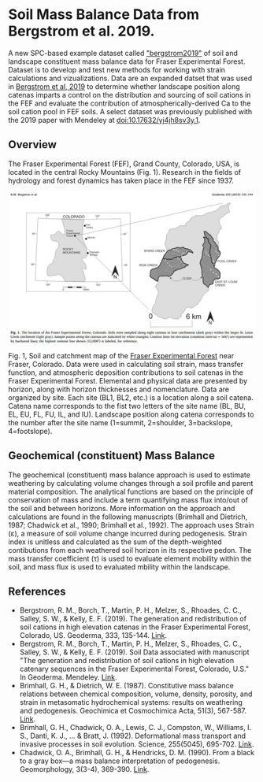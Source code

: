 # Soil Mass Balance Data from Bergstrom et al. 2019.

A new SPC-based example dataset called ["bergstrom2019"](https://github.com/ncss-tech/aqp/issues/298) of soil and landscape constituent mass balance data for Fraser Experimental Forest. Dataset is to develop and test new methods for working with strain calculations and vizualizations. Data are an expanded datset that was used in [Bergstrom et al, 2019](https://www.sciencedirect.com/science/article/pii/S0016706117314738) to determine whether landscape position along catenas imparts a control on the distribution and sourcing of soil cations in the FEF and evaluate the contribution of atmospherically-derived Ca to the soil cation pool in FEF soils. A select dataset was previously published with the 2019 paper with Mendeley at [doi:10.17632/yj4jh8sv3y.1](https://doi.org/10.17632/yj4jh8sv3y.1).

## Overview

The Fraser Experimental Forest (FEF), Grand County, Colorado, USA, is located in the central Rocky Mountains (Fig. 1). Research in the fields of hydrology and forest dynamics has taken place in the FEF since 1937. 

![Fraser Site Map](https://github.com/swsalley/bergstrom2019/blob/main/map.jpg?raw=true)

Fig. 1,  Soil and catchment map of the [Fraser Experimental Forest](https://www.fs.usda.gov/main/fraser/home) near Fraser, Colorado. Data were used in calculating soil strain, mass transfer function, and atmospheric deposition contributions to soil catenas in the Fraser Experimental Forest. Elemental and physical data are presented by horizon, along with horizon thicknesses and nomenclature. Data are organized by site. Each site (BL1, BL2, etc.) is a location along a soil catena. Catena name corresponds to the fist two letters of the site name (BL, BU, EL, EU, FL, FU, IL, and IU). Landscape position along catena corresponds to the number after the site name (1=summit, 2=shoulder, 3=backslope, 4=footslope). 

## Geochemical (constituent) Mass Balance

The geochemical (constituent) mass balance approach is used to estimate weathering by calculating volume changes through a soil profile and parent material composition. The analytical functions are based on the principle of conservation of mass and include a term quantifying mass flux into/out of the soil and between horizons. More information on the approach and calculations are found in the following manuscripts (Brimhall and Dietrich, 1987; Chadwick et al., 1990; Brimhall et al., 1992). The approach uses Strain (ε), a measure of soil volume change incurred during pedogenesis. Strain index is unitless and calculated as the sum of the depth-weighted contibutions from each weathered soil horizon in its respective pedon. The mass transfer coefficient (τ) is used to evaluate element mobility within the soil, and mass flux is used to evaluated mbility within the landscape. 

## References

- Bergstrom, R. M., Borch, T., Martin, P. H., Melzer, S., Rhoades, C. C., Salley, S. W., & Kelly, E. F. (2019). The generation and redistribution of soil cations in high elevation catenas in the Fraser Experimental Forest, Colorado, US. Geoderma, 333, 135-144. [Link](https://doi.org/10.1016/j.geoderma.2018.07.024).
- Bergstrom, R. M., Borch, T., Martin, P. H., Melzer, S., Rhoades, C. C., Salley, S. W., & Kelly, E. F. (2019). Soil Data associated with manuscript "The generation and redistribution of soil cations in high elevation catenary sequences in the Fraser Experimental Forest, Colorado, U.S." In Geoderma. Mendeley. [Link](https://doi.org/10.17632/yj4jh8sv3y.1).
- Brimhall, G. H., & Dietrich, W. E. (1987). Constitutive mass balance relations between chemical composition, volume, density, porosity, and strain in metasomatic hydrochemical systems: results on weathering and pedogenesis. Geochimica et Cosmochimica Acta, 51(3), 567-587. [Link]( https://doi.org/10.1016/0016-7037(87)90070-6).
- Brimhall, G. H., Chadwick, O. A., Lewis, C. J., Compston, W., Williams, I. S., Danti, K. J., ... & Bratt, J. (1992). Deformational mass transport and invasive processes in soil evolution. Science, 255(5045), 695-702. [Link](https://doi.org/10.1126/science.255.5045.695).
- Chadwick, O. A., Brimhall, G. H., & Hendricks, D. M. (1990). From a black to a gray box—a mass balance interpretation of pedogenesis. Geomorphology, 3(3-4), 369-390. [Link](https://doi.org/10.1016/0169-555X(90)90012-F).
